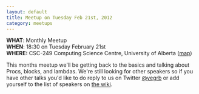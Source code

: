 ```yaml
---
layout: default
title: Meetup on Tuesday Feb 21st, 2012
category: meetups
---
```


**WHAT**: Monthly Meetup  
**WHEN**: 18:30 on Tuesday February 21st  
**WHERE:** CSC-249 Computing Science Centre, University of Alberta ([map](http://maps.google.ca/maps/place?q=computing+science,+edmonton&hl=en&ftid=0x53a0218a9ccbcfa5:0xaae88fa1314cc64e))

This months meetup we'll be getting back to the basics and talking about Procs, blocks, and lambdas. We're still looking for other speakers so if you have other talks you'd like to do reply to us on Twitter [@yegrb](http://twitter.com/yegrb) or add yourself to the list of speakers on [the wiki](https://github.com/yegrb/yeg-wiki/wiki/Feb-21st%2C-2012-meetup).
